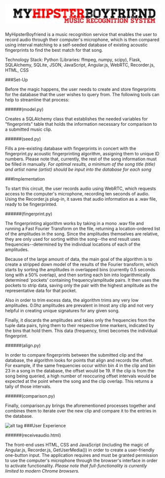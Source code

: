 

![alt tag](https://raw.githubusercontent.com/rhythmsection/MHB/master/static/readme/readme_logo.gif)
===


MyHipsterBoyfriend is a music recognition service that enables the user to record audio through their computer's microphone, which is then compared using interval matching to a self-seeded database of existing acoustic fingerprints to find the best match for that song.


Technology Stack: Python (Libraries: ffmpeg, numpy, scipy), Flask, SQLAlchemy, SQLite, JSON, JavaScript, Angular.js, WebRTC, Recorder.js, HTML, CSS

###Set-Up

Before the magic happens, the user needs to create and store fingerprints for the database that the user wishes to query from. The following tools can help to streamline that process:

######(model.py)

Creates a SQLAlchemy class that establishes the needed variables for "fingerprints" table that holds the information necessary for comparison to a submitted music clip. 

######(seed.py)

Fills a pre-existing database with fingerprints in concert with the fingerprint.py acoustic fingerprinting algorithm, assigning them to unique ID numbers. Please note that, currently, the rest of the song information must be filled in manually. *For optimal results, a minimum of the song title (title) and artist name (artist) should be input into the database for each song*

###Implementation

To start this circuit, the user records audio using WebRTC, which requests access to the computer's microphone, recording ten seconds of audio. Using the Recorder.js plug-in, it saves that audio information as a .wav file, ready to be fingerprinted. 

######(fingerprint.py)

The fingerprinting algorithm works by taking in a mono .wav file and running a Fast Fourier Transform on the file, returning a location-ordered list of the amplitudes in the song. Since the amplitudes themselves are relative, they are only used for sorting within the song--the end result uses frequencies--determined by the individual locations of each of the amplitudes. 

Because of the large amount of data, the main goal of the algorithm is to create a stripped down model of the results of the Fourier transform, which starts by sorting the amplitudes in overlapped bins (currently 0.5 seconds long with a 50% overlap), and then sorting each bin into logarithmically determined 'pockets' containing frequency/amplitude pairs. It then uses the pockets to strip data, saving only the pair with the highest amplitude as the representative data for that pocket. 

Also in order to trim excess data, the algorithm trims any very low amplitudes. 0.0hz amplitudes are prevalent in lmost any clip and not very helpful in creating unique signatures for any given song. 

Finally, it discards the amplitudes and takes only the frequencies from the tuple data pairs, tying them to their respective time markers, indicated by the bins that hold them. This data (frequency, time) becomes the individual fingerprint. 

######(align.py)

In order to compare fingerprints between the submitted clip and the database, the algorithm looks for points that align and records the offset. For example, if the same frequencies occur within bin 4 in the clip and bin 23 in a song in the database, the offset would be 19. If the clip is from the song being queried, a high number of reoccuring offset intervals would be expected at the point where the song and the clip overlap. This returns a tally of those intervals.

######(comparison.py)

Finally, comparison.py brings the aforementioned processes together and combines them to iterate over the new clip and compare it to the entries in the database. 

![alt tag](https://raw.githubusercontent.com/rhythmsection/MHB/master/static/readme/screenshot.gif)
###User Experience

######(receiveaudio.html)

The front-end uses HTML, CSS and JavaScript (including the magic of Angular.js, Recorder.js, GetUserMedia()) in order to create a user-friendly one-button input. The application requires and must be granted permission to use the computer's microphone through the browser's interface in order to activate functionality. *Please note that full-functionality is currently limited to modern Chrome browsers.*
